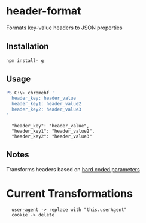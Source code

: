 # header-format
Formats key-value headers to JSON properties

## Installation
```
npm install- g
```

## Usage
```powershell
PS C:\> chromehf '
  header_key: header_value
  header_key1: header_value2
  header_key2: header_value3
'
```

```
  "header_key": "header_value",
  "header_key1": "header_value2",
  "header_key2": "header_value3"
```

## Notes
Transforms headers based on [hard coded parameters](bin/index.js#L6-L16)

# Current Transformations
```
  user-agent -> replace with "this.userAgent"
  cookie -> delete
```
